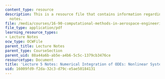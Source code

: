 ```yaml
---
content_type: resource
description: This is a resource file that contains information regarding lecture 5
  notes.
file: /media/courses/16-90-computational-methods-in-aerospace-engineering-spring-2014/16009fd9f2da32c3d79ce5ae50184131_MIT16_90S14_Lecture5.pdf
file_type: application/pdf
learning_resource_types:
- Lecture Notes
ocw_type: OCWFile
parent_title: Lecture Notes
parent_type: CourseSection
parent_uid: 88a44a6b-ab5e-a4b6-5c5c-1379cb3476ce
resourcetype: Document
title: 'Lecture 5 Notes: Numerical Integration of ODEs: Nonlinear Systems'
uid: 16009fd9-f2da-32c3-d79c-e5ae50184131
---
```

